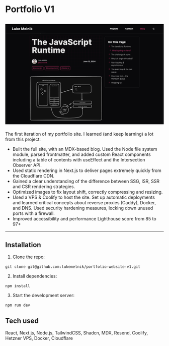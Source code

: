 # Portfolio V1

## ![A photo of the website](./website-screenshot.png)

The first iteration of my portfolio site. I learned (and keep learning) a lot from this project:

- Built the full site, with an MDX-based blog. Used the Node file system module, parsed frontmatter, and added custom React components including a table of contents with useEffect and the Intersection Observer API.
- Used static rendering in Next.js to deliver pages extremely quickly from the Cloudflare CDN.
- Gained a clear understanding of the difference between SSG, ISR, SSR and CSR rendering strategies.
- Optimized images to fix layout shift, correctly compressing and resizing.
- Used a VPS & Coolify to host the site. Set up automatic deployments and learned critical concepts about reverse proxies (Caddy), Docker, and DNS. Used security hardening measures, locking down unused ports with a firewall.
- Improved accessibility and performance Lighthouse score from 85 to 97+

---

## Installation

1. Clone the repo:

```
git clone git@github.com:lukemelnik/portfolio-website-v1.git
```

2. Install dependencies:

```
npm install
```

3. Start the development server:

```
npm run dev
```

## Tech used

React, Next.js, Node.js, TailwindCSS, Shadcn, MDX, Resend, Coolify, Hetzner VPS, Docker, Cloudflare
